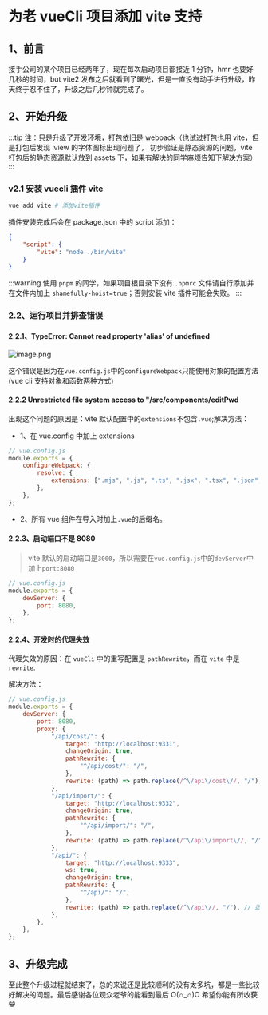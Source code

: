 # 为老 vueCli 项目添加 vite 支持

## 1、前言

接手公司的某个项目已经两年了，现在每次启动项目都接近 1 分钟，hmr 也要好几秒的时间，but vite2 发布之后就看到了曙光，但是一直没有动手进行升级，昨天终于忍不住了，升级之后几秒钟就完成了。

## 2、开始升级

:::tip
注：只是升级了开发环境，打包依旧是 webpack（也试过打包也用 vite，但是打包后发现 iview 的字体图标出现问题了，
初步验证是静态资源的问题，vite 打包后的静态资源默认放到 assets 下，如果有解决的同学麻烦告知下解决方案）
:::

### v2.1 安装 vuecli 插件 vite

```bash
vue add vite # 添加vite插件
```

插件安装完成后会在 package.json 中的 script 添加：

```json
{
    "script": {
        "vite": "node ./bin/vite"
    }
}
```

:::warning
使用 `pnpm` 的同学，如果项目根目录下没有 `.npmrc` 文件请自行添加并在文件内加上 `shamefully-hoist=true`；否则安装 vite 插件可能会失败。
:::

### 2.2、运行项目并排查错误

#### 2.2.1、TypeError: Cannot read property 'alias' of undefined

![image.png](/images/framework/vue/add-vite-for-old-project/01.png)

这个错误是因为在`vue.config.js`中的`configureWebpack`只能使用对象的配置方法(vue cli 支持对象和函数两种方式)

#### 2.2.2 Unrestricted file system access to "/src/components/editPwd

出现这个问题的原因是：vite 默认配置中的`extensions`不包含`.vue`;解决方法：

-   1、在 vue.config 中加上 extensions

```js
// vue.config.js
module.exports = {
    configureWebpack: {
        resolve: {
            extensions: [".mjs", ".js", ".ts", ".jsx", ".tsx", ".json", ".vue"],
        },
    },
};
```

-   2、所有 vue 组件在导入时加上`.vue`的后缀名。

#### 2.2.3、启动端口不是 8080

> vite 默认的启动端口是`3000`，所以需要在`vue.config.js`中的`devServer`中加上`port:8080`

```js
// vue.config.js
module.exports = {
    devServer: {
        port: 8080,
    },
};
```

#### 2.2.4、开发时的代理失效

代理失效的原因：在 `vueCli` 中的重写配置是 `pathRewrite`，而在 `vite` 中是 `rewrite`.

解决方法：

```js
// vue.config.js
module.exports = {
    devServer: {
        port: 8080,
        proxy: {
            "/api/cost/": {
                target: "http://localhost:9331",
                changeOrigin: true,
                pathRewrite: {
                    "^/api/cost/": "/",
                },
                rewrite: (path) => path.replace(/^\/api\/cost\//, "/"), // 适配vite
            },
            "/api/import/": {
                target: "http://localhost:9332",
                changeOrigin: true,
                pathRewrite: {
                    "^/api/import/": "/",
                },
                rewrite: (path) => path.replace(/^\/api\/import\//, "/"), // 适配vite
            },
            "/api/": {
                target: "http://localhost:9333",
                ws: true,
                changeOrigin: true,
                pathRewrite: {
                    "^/api/": "/",
                },
                rewrite: (path) => path.replace(/^\/api\//, "/"), // 适配vite
            },
        },
    },
};
```

## 3、升级完成

至此整个升级过程就结束了，总的来说还是比较顺利的没有太多坑，都是一些比较好解决的问题。最后感谢各位观众老爷的能看到最后 O(∩_∩)O 希望你能有所收获 😁
